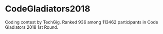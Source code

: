 # CodeGladiators2018
Coding contest by TechGig. Ranked 936 among 113462 participants in Code Gladiators 2018 1st Round.
